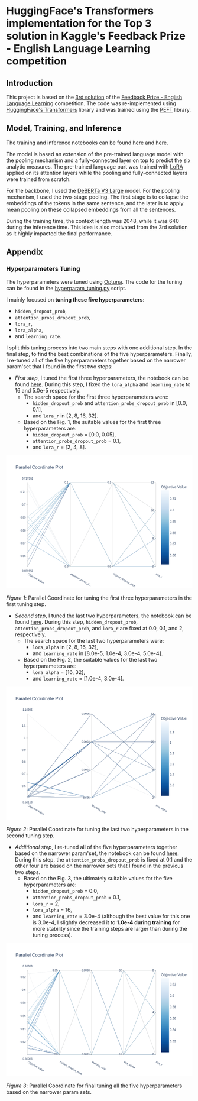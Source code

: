 # HuggingFace's Transformers implementation for the Top 3 solution in Kaggle's Feedback Prize - English Language Learning competition

## Introduction

This project is based on the [3rd solution](https://www.kaggle.com/competitions/feedback-prize-english-language-learning/discussion/369609) of the [Feedback Prize - English Language Learning](https://www.kaggle.com/competitions/feedback-prize-english-language-learning) competition. The code was re-implemented using [HuggingFace's Transformers](https://huggingface.co/transformers/) library and was trained using the [PEFT](https://huggingface.co/docs/peft/index) library. 

## Model, Training, and Inference

The training and inference notebooks can be found [here](https://www.kaggle.com/code/nguynthhi/notebooke778fa6ca8/notebook?scriptVersionId=156277114) and [here](https://www.kaggle.com/code/nguynthhi/notebooke778fa6ca8?scriptVersionId=156328021).

The model is based an extension of the pre-trained language model with the pooling mechanism and a fully-connected layer on top to predict the six analytic measures. The pre-trained language part was trained with [LoRA](https://arxiv.org/abs/2106.09685) applied on its attention layers while the pooling and fully-connected layers were trained from scratch. 

For the backbone, I used the [DeBERTa V3 Large](https://huggingface.co/microsoft/deberta-v3-large) model. For the pooling mechanism, I used the two-stage pooling. The first stage is to collapse the embeddings of the tokens in the same sentence, and the later is to apply mean pooling on these collapsed embeddings from all the sentences.

During the training time, the context length was 2048, while it was 640 during the inference time. This idea is also motivated from the 3rd solution as it highly impacted the final performance.

## Appendix

### Hyperparameters Tuning

The hyperparameters were tuned using [Optuna](https://optuna.org/). The code for the tuning can be found in the [hyperparam_tuning.py](./hyperparam_tuning.py) script.

I mainly focused on **tuning these five hyperparameters**: 

* `hidden_dropout_prob`, 
* `attention_probs_dropout_prob`, 
* `lora_r`, 
* `lora_alpha`, 
* and `learning_rate`. 

I split this tuning process into two main steps with one additional step. In the final step, to find the best combinations of the five hyperparameters. Finally, I re-tuned all of the five hyperparameters together based on the narrower param'set that I found in the first two steps:

* *First step*, I tuned the first three hyperparameters, the notebook can be found [here](https://www.kaggle.com/code/nguynthhi/notebooke778fa6ca8?scriptVersionId=156204675). During this step, I fixed the `lora_alpha` and `learning_rate` to 16 and 5.0e-5 respectively. 
  * The search space for the first three hyperparameters were:
    *  `hidden_dropout_prob` and `attention_probs_dropout_prob` in [0.0, 0.1],
    * and `lora_r` in [2, 8, 16, 32].
  * Based on the Fig. 1, the suitable values for the first three hyperparameters are: 
    * `hidden_dropout_prob` = [0.0, 0.05],
    * `attention_probs_dropout_prob` = 0.1,
    * and `lora_r` = [2, 4, 8].

<p align="center">
    <img src="./images/first_step_parallel_coordinate.png" width="600" />
    <p><i>Figure 1</i>: Parallel Coordinate for tuning the first three hyperparameters in the first tuning step.</p>
</p>

* *Second step*, I tuned the last two hyperparameters, the notebook can be found [here](https://www.kaggle.com/code/nguynthhi/notebooke778fa6ca8?scriptVersionId=156237286). During this step, `hidden_dropout_prob`, `attention_probs_dropout_prob`, and `lora_r` are fixed at 0.0, 0.1, and 2, respectively. 
  * The search space for the last two hyperparameters were:
    * `lora_alpha` in [2, 8, 16, 32],
    * and `learning_rate` in [8.0e-5, 1.0e-4, 3.0e-4, 5.0e-4].
  * Based on the Fig. 2, the suitable values for the last two hyperparameters are: 
    * `lora_alpha` = [16, 32],
    * and `learning_rate` = [1.0e-4, 3.0e-4].

<p align="center">
    <img src="./images/second_step_parallel_coordinate.png" width="600" />
    <p><i>Figure 2</i>: Parallel Coordinate for tuning the last two hyperparameters in the second tuning step.</p>
</p>

* *Additional step*, I re-tuned all of the five hyperparameters together based on the narrower param'set, the notebook can be found [here](https://www.kaggle.com/code/nguynthhi/notebooke778fa6ca8?scriptVersionId=156252738). During this step, the `attention_probs_dropout_prob` is fixed at 0.1 and the other four are based on the narrower sets that I found in the previous two steps.
  * Based on the Fig. 3, the ultimately suitable values for the five hyperparameters are: 
    * `hidden_dropout_prob` = 0.0,
    * `attention_probs_dropout_prob` = 0.1,
    * `lora_r` = 2,
    * `lora_alpha` = 16,
    * and `learning_rate` = 3.0e-4 (although the best value for this one is 3.0e-4, I slightly decreased it to **1.0e-4 during training** for more stability since the training steps are larger than during the tuning process).

<p align="center">
    <img src="./images/add_step_parallel_coordinate.png" width="600" />
    <p><i>Figure 3</i>: Parallel Coordinate for final tuning all the five hyperparameters based on the narrower param sets.</p>
</p>
